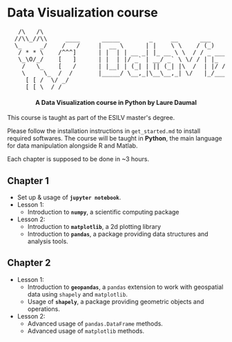# Data Visualization course


<pre>
   /\   /\            
  //\\_//\\     ____      _____        _     __      ___       
  \_     _/    /   /     |  __ \      | |    \ \    / (_)      
   / * * \    /^^^]      | |  | | __ _| |_ __ \ \  / / _ ____  
   \_\O/_/    [   ]      | |  | |/ _` | __/ _` \ \/ / | |_  /  
    /   \_    [   /      | |__| | (_| | || (_| |\  /  | |/ /   
    \     \_  /  /       |_____/ \__,_|\__\__,_| \/   |_/___|  
     [ [ /  \/ _/          
    _[ [ \  /_/            
</pre>
 

<h4 align="center">A Data Visualization course in Python by Laure Daumal</h4>


This course is taught as part of the ESILV master's degree.

Please follow the installation instructions in `get_started.md` to install
required softwares. The course will be taught in **Python**, the main language 
for data manipulation alongside R and Matlab.

Each chapter is supposed to be done in ~3 hours.

## Chapter 1
* Set up & usage of **`jupyter notebook`**.
* Lesson 1: 
    - Introduction to **`numpy`**, a scientific computing package
* Lesson 2: 
    - Introduction to **`matplotlib`**, a 2d plotting library  
    - Introduction to **`pandas`**, a package providing data structures and analysis tools. 

## Chapter 2
* Lesson 1: 
    - Introduction to **`geopandas`**, a `pandas` extension to work with geospatial data 
    using `shapely` and `matplotlib`.
    - Usage of **`shapely`**, a package providing geometric objects and operations.
* Lesson 2:
    - Advanced usage of `pandas.DataFrame` methods.
    - Advanced usage of `matplotlib` methods.
